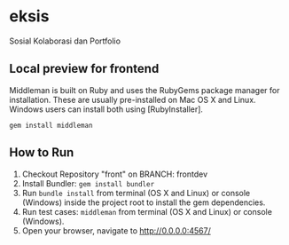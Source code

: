 eksis
=====

Sosial Kolaborasi dan Portfolio

## Local preview for frontend

Middleman is built on Ruby and uses the RubyGems package manager for installation. These are usually pre-installed on Mac OS X and Linux. Windows users can install both using [RubyInstaller].

```
gem install middleman
```

## How to Run

1. Checkout Repository "front" on BRANCH: frontdev
2. Install Bundler: `gem install bundler`
3. Run `bundle install` from terminal (OS X and Linux) or console (Windows) inside the project root to install the gem dependencies.
4. Run test cases: `middleman` from terminal (OS X and Linux) or console (Windows).
5. Open your browser, navigate to http://0.0.0.0:4567/
